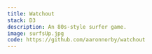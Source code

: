 ```yaml
---
title: Watchout
stack: D3
description: An 80s-style surfer game.
image: surfsUp.jpg
code: https://github.com/aaronnorby/watchout
---
```

